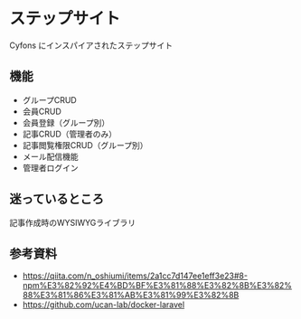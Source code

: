 # ステップサイト

Cyfons にインスパイアされたステップサイト

## 機能

* グループCRUD
* 会員CRUD
* 会員登録（グループ別）
* 記事CRUD（管理者のみ）
* 記事閲覧権限CRUD（グループ別）
* メール配信機能
* 管理者ログイン

## 迷っているところ

記事作成時のWYSIWYGライブラリ

## 参考資料

* https://qiita.com/n_oshiumi/items/2a1cc7d147ee1eff3e23#8-npm%E3%82%92%E4%BD%BF%E3%81%88%E3%82%8B%E3%82%88%E3%81%86%E3%81%AB%E3%81%99%E3%82%8B
* https://github.com/ucan-lab/docker-laravel
